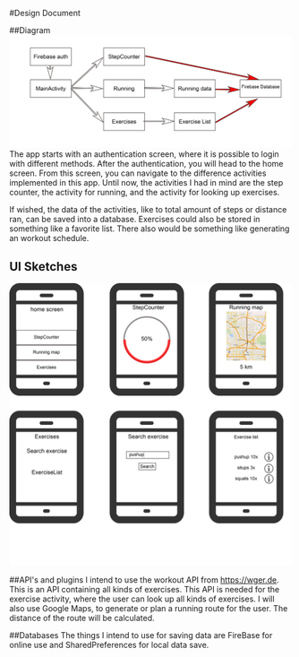 #Design Document

##Diagram
![](doc/diagram.png) 
The app starts with an authentication screen, where it is possible to login with different methods. After the authentication, you will head to the home screen. From this screen, you can navigate to the difference activities implemented in this app. Until now, the activities I had in mind are the step counter, the activity for running, and the activity for looking up exercises.

If wished, the data of the activities, like to total amount of steps or distance ran, can be saved into a database.
Exercises could also be stored in something like a favorite list. There also would be something like generating an workout schedule.

## UI Sketches
![](doc/sketches.png) 

##API's and plugins
I intend to use the workout API from https://wger.de. This is an API containing all kinds of exercises.
This API is needed for the exercise activity, where the user can look up all kinds of exercises.
I will also use Google Maps, to generate or plan a running route for the user. The distance of the route will be calculated.

##Databases
The things I intend to use for saving data are FireBase for online use and SharedPreferences for local data save.



